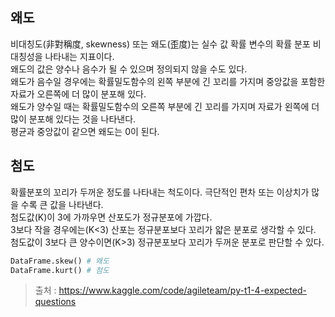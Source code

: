 왜도
--
비대칭도(非對稱度, skewness) 또는 왜도(歪度)는 실수 값 확률 변수의 확률 분포 비대칭성을 나타내는 지표이다.   
왜도의 값은 양수나 음수가 될 수 있으며 정의되지 않을 수도 있다.   
왜도가 음수일 경우에는 확률밀도함수의 왼쪽 부분에 긴 꼬리를 가지며 중앙값을 포함한 자료가 오른쪽에 더 많이 분포해 있다.   
왜도가 양수일 때는 확률밀도함수의 오른쪽 부분에 긴 꼬리를 가지며 자료가 왼쪽에 더 많이 분포해 있다는 것을 나타낸다.  
평균과 중앙값이 같으면 왜도는 0이 된다.  


첨도
--
확률분포의 꼬리가 두꺼운 정도를 나타내는 척도이다. 극단적인 편차 또는 이상치가 많을 수록 큰 값을 나타낸다.   
첨도값(K)이 3에 가까우면 산포도가 정규분포에 가깝다.   
3보다 작을 경우에는(K<3) 산포는 정규분포보다 꼬리가 얇은 분포로 생각할 수 있다.  
첨도값이 3보다 큰 양수이면(K>3) 정규분포보다 꼬리가 두꺼운 분포로 판단할 수 있다.  

```python 
DataFrame.skew() # 왜도
DataFrame.kurt() # 첨도
```



> 출처 : https://www.kaggle.com/code/agileteam/py-t1-4-expected-questions
